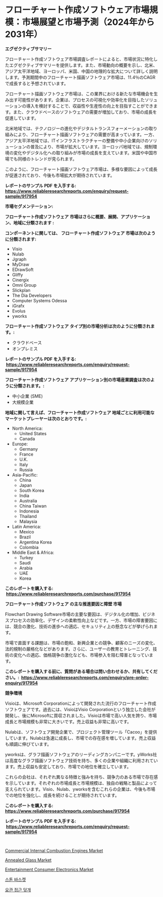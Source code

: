 <p><h1>フローチャート作成ソフトウェア市場規模：市場展望と市場予測（2024年から2031年）</h1></p><p><strong>エグゼクティブサマリー</strong></p>
<p><p>フローチャート作成ソフトウェア市場調査レポートによると、市場状況に特化したエグゼクティブサマリーを提供します。また、市場動向の概要を示し、北米、アジア太平洋地域、ヨーロッパ、米国、中国の地理的な拡大について詳しく説明します。予測期間中のフローチャート描画ソフトウェア市場は、11.4％のCAGRで成長すると予想されています。</p><p>フローチャート描画ソフトウェア市場は、この業界における新たな市場機会を生み出す可能性があります。企業は、プロセスの可視化や効率化を目指したソリューションの導入を検討することで、収益性や生産性の向上を目指すことができます。また、クラウドベースのソフトウェアの需要が増加しており、市場の成長を促進しています。</p><p>北米地域では、テクノロジーの進化やデジタルトランスフォーメーションの取り組みにより、フローチャート描画ソフトウェアの需要が高まっています。一方、アジア太平洋地域では、ITインフラストラクチャーの整備や中小企業向けのソリューションの普及により、市場が拡大しています。ヨーロッパ地域では、規制環境の変化やデジタル化への取り組みが市場の成長を支えています。米国や中国市場でも同様のトレンドが見られます。</p><p>このように、フローチャート描画ソフトウェア市場は、多様な要因によって成長が促進されており、今後も市場拡大が期待されています。</p></p>
<p><strong>レポートのサンプル PDF を入手する: <a href="https://www.reliableresearchreports.com/enquiry/request-sample/917954">https://www.reliableresearchreports.com/enquiry/request-sample/917954</a></strong></p>
<p><strong>市場セグメンテーション:</strong></p>
<p><strong> フローチャート作成ソフトウェア 市場はさらに概要、展開、アプリケーション、地域に分類されます :</strong></p>
<p><strong>コンポーネントに関しては、 フローチャート作成ソフトウェア 市場は次のように分類されます: &nbsp;</strong></p>
<p><ul><li>Visio</li><li>Nulab</li><li>Jgraph</li><li>MyDraw</li><li>EDrawSoft</li><li>Gliffy</li><li>Cinergix</li><li>Omni Group</li><li>Slickplan</li><li>The Dia Developers</li><li>Computer Systems Odessa</li><li>iGrafx</li><li>Evolus</li><li>yworks</li></ul></p>
<p><strong> フローチャート作成ソフトウェア タイプ別の市場分析は次のように分類されます。:</strong></p>
<p><ul><li>クラウドベース</li><li>オンプレミス</li></ul></p>
<p><strong>レポートのサンプル PDF を入手する: &nbsp;<a href="https://www.reliableresearchreports.com/enquiry/request-sample/917954">https://www.reliableresearchreports.com/enquiry/request-sample/917954</a></strong></p>
<p><strong> フローチャート作成ソフトウェア アプリケーション別の市場産業調査は次のように分類されます。:</strong></p>
<p><ul><li>中小企業 (SME)</li><li>大規模企業</li></ul></p>
<p><strong>地域に関して言えば、フローチャート作成ソフトウェア 地域ごとに利用可能なマーケットプレーヤーは次のとおりです。:</strong></p>
<p><ul>
    <li>
        North America:
        <ul>
            <li>United States</li>
            <li>Canada</li>
        </ul>
    </li>
    <li>
        Europe:
        <ul>
            <li>Germany</li>
            <li>France</li>
            <li>U.K.</li>
            <li>Italy</li>
            <li>Russia</li>
        </ul>
    </li>
    <li>
        Asia-Pacific:
        <ul>
            <li>China</li>
            <li>Japan</li>
            <li>South Korea</li>
            <li>India</li>
            <li>Australia</li>
            <li>China Taiwan</li>
            <li>Indonesia</li>
            <li>Thailand</li>
            <li>Malaysia</li>
        </ul>
    </li>
    <li>
        Latin America:
        <ul>
            <li>Mexico</li>
            <li>Brazil</li>
            <li>Argentina Korea</li>
            <li>Colombia</li>
        </ul>
    </li>
    <li>
        Middle East & Africa:
        <ul>
            <li>Turkey</li>
            <li>Saudi</li>
            <li>Arabia</li>
            <li>UAE</li>
            <li>Korea</li>
        </ul>
    </li>
    </ul></p>
<p><strong>このレポートを購入する: &nbsp;<a href="https://www.reliableresearchreports.com/purchase/917954">https://www.reliableresearchreports.com/purchase/917954</a></strong></p>
<p><strong>フローチャート作成ソフトウェア の主な推進要因と障壁 市場</strong></p>
<p><p>Flowchart Drawing Software市場の主要な要因は、デジタル化の増加、ビジネスプロセスの効率化、デザインの柔軟性向上などです。一方、市場の障害要因には、競合の激化、技術の進歩への適応、セキュリティ上の懸念などが挙げられます。</p><p>市場で直面する課題は、市場の飽和、新興企業との競争、顧客のニーズの変化、法的規制の厳格化などがあります。さらに、ユーザーの教育とトレーニング、技術の変化への適応、価格競争の激化なども、市場参入を阻む障害となっています。</p></p>
<p><strong>このレポートを購入する前に、質問がある場合は問い合わせるか、共有してください。:&nbsp; <a href="https://www.reliableresearchreports.com/enquiry/pre-order-enquiry/917954">https://www.reliableresearchreports.com/enquiry/pre-order-enquiry/917954</a></strong></p>
<p><strong>競争環境</strong></p>
<p><p>Visioは、Microsoft Corporationによって開発された流行のフローチャート作成ソフトウェアです。過去には、VisioはVisio Corporationという独立した会社が開発し、後にMicrosoftに買収されました。Visioは市場で高い人気を誇り、市場成長と市場規模も非常に大きいです。売上収益も非常に高いです。</p><p>Nulabは、ソフトウェア開発企業で、プロジェクト管理ツール「Cacoo」を提供しています。Nulabは急速に成長し、市場での存在感を増しています。売上収益も順調に伸びています。</p><p>yworksは、グラフ描画ソフトウェアのリーディングカンパニーです。yWorks社は高度なグラフ描画ソフトウェア技術を持ち、多くの企業や組織に利用されています。売上収益も安定しており、市場での地位を確立しています。</p><p>これらの会社は、それぞれ異なる特徴と強みを持ち、競争力のある市場で存在感を示しています。それぞれの市場成長と市場規模は、独自の戦略と製品によって支えられています。Visio、Nulab、yworksを含むこれらの企業は、今後も市場での地位を強化し、成長を続けることが期待されています。</p></p>
<p><strong>このレポートを購入する: &nbsp; <a href="https://www.reliableresearchreports.com/purchase/917954">https://www.reliableresearchreports.com/purchase/917954</a></strong></p>
<p><strong>レポートのサンプル PDF を入手する: &nbsp;<a href="https://www.reliableresearchreports.com/enquiry/request-sample/917954">https://www.reliableresearchreports.com/enquiry/request-sample/917954</a></strong><strong></strong></p>
<p>&nbsp;</p>
<p><p><a href="https://glittery-fuchsia-86a.notion.site/Commercial-Internal-Combustion-Engines-Market-Size-Growth-Outlook-from-2024-to-2031-projecting-at--034215df1ba7436cb11d025b09db2ad8">Commercial Internal Combustion Engines Market</a></p><p><a href="https://view.publitas.com/reportprime-1/global-annealed-glass-market-size-and-market-trends-insights-and-projections-from-2024-to-2031/">Annealed Glass Market</a></p><p><a href="https://silk-columnist-571.notion.site/Entertainment-Consumer-Electronics-Market-Analysis-and-Market-Size-Global-Industry-Overview-Market-9ab55cab15514e81987ab2a083ebdfd9">Entertainment Consumer Electronics Market</a></p><p><a href="https://medium.com/@dimitrishawkinswaynenp91rgz/%EB%8F%8C-%EB%B0%94%EA%B5%AC%EB%8B%88-%EC%8B%9C%EC%9E%A5%EC%9D%80-%EC%8B%9C%EC%9E%A5-%EC%A0%90%EC%9C%A0%EC%9C%A8-%EA%B7%9C%EB%AA%A8-%EB%B0%8F-2031%EB%85%84%EA%B9%8C%EC%A7%80%EC%9D%98-%EC%98%88%EC%83%81%EB%90%9C-%EC%98%88%EC%B8%A1%EC%97%90-%EC%A7%91%EC%A4%91%ED%95%A9%EB%8B%88%EB%8B%A4-f44411748942">스톤 바스켓</a></p><p><a href="https://medium.com/@dimitrishawkinswaynenp91rgz/%EC%9A%94%EB%8F%84-%EC%A0%91%EA%B7%BC-%EC%8B%9C%ED%8A%B8-%EC%8B%9C%EC%9E%A5-%EC%8B%9C%EC%9E%A5-%EC%A0%90%EC%9C%A0%EC%9C%A8-%EC%8B%9C%EC%9E%A5-%EB%8F%99%ED%96%A5-%EB%B0%8F-%EB%AF%B8%EB%9E%98-%EC%84%B1%EC%9E%A5-%ED%83%90%EC%83%89-f44ba6a7ed7f">요관 접근 덮개</a></p></p>